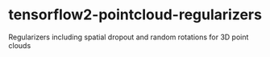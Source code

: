 # tensorflow2-pointcloud-regularizers
Regularizers including spatial dropout and random rotations for 3D point clouds
